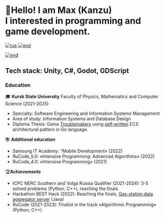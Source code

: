 # 👋Hello! I am **Max** (Kanzu)<br />I interested in programming and game development.
[![rus](https://img.shields.io/badge/language-RUS-blue.svg)](https://github.com/Kanzu32/Kanzu32/blob/master/README.ru-RU.md)
[![end](https://img.shields.io/badge/language-ENG-red.svg)](https://github.com/Kanzu32/Kanzu32/blob/master/README.md)

[![end](https://img.shields.io/badge/Get_cv-green.svg)](https://github.com/Kanzu32/Kanzu32/blob/master/README.md)
## Tech stack: Unity, C#, Godot, GDScript

### Education
🎓 **Kursk State University**
Faculty of Physics, Mathematics and Computer Science (2021-2025)
- Specialty: Software Engineering and Information Systems Management
- Area of study: Information Systems and Database Design
- Diploma Thesis: Game [Troublemakers](https://github.com/Kanzu32/strategy-game) using [self-written](https://github.com/Kanzu32/go-ecs) ECS architectural pattern in Go language.

📚 **Additional education**
* Samsung IT Academy: “Mobile Development» (2022)
* RuCode_5.0: «Intensive Programming: Advanced Algorithms» (2022)
* RuCode_4.0: «Intensive Programming» (2021)

🏆**Achievements**
* ICPC NERC Southern and Volga Russia Qualifier (2021-2024): 3-5 solved problems (Python, С++), reaching the finals
* Hackathon BEST Hack (2022): Reaching the finals, [Gas-station data aggregator server](https://github.com/Kanzu32/FinalBestHack-2022-Kanzu) (Java)
* RuCode (2021-2023): Finalist in the track «Algorithmic Programming» (Python, С++)
